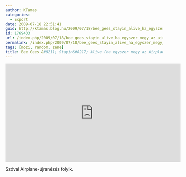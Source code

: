 ```yaml
---
author: KTamas
categories:
  - Export
date: 2009-07-18 22:51:41
guid: http://ktamas.blog.hu/2009/07/18/bee_gees_stayin_alive_ha_egyszer_megy_az_airplane
id: 1769433
url: /index.php/2009/07/18/bee_gees_stayin_alive_ha_egyszer_megy_az_airplane/
permalink: /index.php/2009/07/18/bee_gees_stayin_alive_ha_egyszer_megy_az_airplane/
tags: [mozi, random, zene]
title: Bee Gees &#8211; Stayin&#8217; Alive (ha egyszer megy az Airplane&#8230;)
---
```


<iframe width="560" height="315" src="https://www.youtube.com/embed/fNFzfwLM72c" frameborder="0" allow="accelerometer; autoplay; encrypted-media; gyroscope; picture-in-picture" allowfullscreen></iframe>

Szóval Airplane-újranézés folyik.
